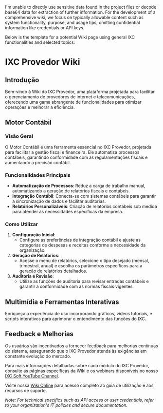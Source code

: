 I'm unable to directly use sensitive data found in the project files or decode base64 data for extraction of further information. For the development of a comprehensive wiki, we focus on typically allowable content such as system functionality, purpose, and usage tips, omitting confidential information like credentials or API keys.

Below is the template for a potential Wiki page using general IXC functionalities and selected topics:

# IXC Provedor Wiki

## Introdução
Bem-vindo à Wiki do IXC Provedor, uma plataforma projetada para facilitar o gerenciamento de provedores de internet e telecomunicações, oferecendo uma gama abrangente de funcionalidades para otimizar operações e melhorar a eficiência.

## Motor Contábil

### Visão Geral
O Motor Contábil é uma ferramenta essencial no IXC Provedor, projetada para facilitar a gestão fiscal e financeira. Ele automatiza processos contábeis, garantindo conformidade com as regulamentações fiscais e aumentando a precisão contábil.

### Funcionalidades Principais
- **Automatização de Processos**: Reduz a carga de trabalho manual, automatizando a geração de relatórios fiscais e contábeis.
- **Integração Contábil**: Conecta-se com sistemas contábeis para garantir a sincronização de dados e facilitar auditorias.
- **Relatórios Personalizáveis**: Criação de relatórios contábeis sob medida para atender às necessidades específicas da empresa.

### Como Utilizar
1. **Configuração Inicial**:
   - Configure as preferências de integração contábil e ajuste as categorias de despesas e receitas conforme a necessidade da organização.
2. **Geração de Relatórios**:
   - Acesse o menu de relatórios, selecione o tipo desejado (mensal, trimestral, anual) e escolha os parâmetros específicos para a geração de relatórios detalhados.
3. **Auditoria e Revisão**:
   - Utilize as funções de auditoria para revisar entradas contábeis e garantir a conformidade com as normas fiscais vigentes.

## Multimídia e Ferramentas Interativas
Enriqueça a experiência de uso incorporando gráficos, vídeos tutoriais, e scripts interativos para aprimorar o entendimento das funções do IXC.

## Feedback e Melhorias
Os usuários são incentivados a fornecer feedback para melhorias contínuas do sistema, assegurando que o IXC Provedor atenda às exigências em constante evolução do mercado.

Para mais informações detalhadas sobre cada módulo do IXC Provedor, consulte as páginas específicas da Wiki e os webinars disponíveis no nosso [IXC Soft YouTube Channel](https://youtube.com/@ixcsoft?si=ttPB4ZyUpmDKkwdx).

Visite nossa [Wiki Online](https://wiki.ixcsoft.com.br/pt-br/home) para acesso completo ao guia de utilização e aos recursos de suporte.

*Note: For technical specifics such as API access or user credentials, refer to your organization's IT policies and secure documentation.*
